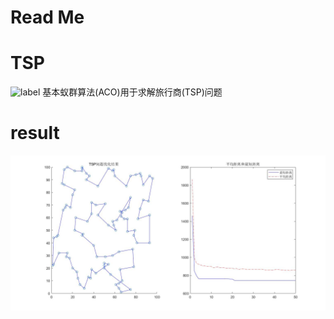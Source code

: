 Read Me
=============================================================
# TSP
![label](https://img.shields.io/badge/TSP-ACO-brightgreen.svg)
基本蚁群算法(ACO)用于求解旅行商(TSP)问题

# result
![result](/result/TSP问题求解结果(蚁群算法).jpg)

